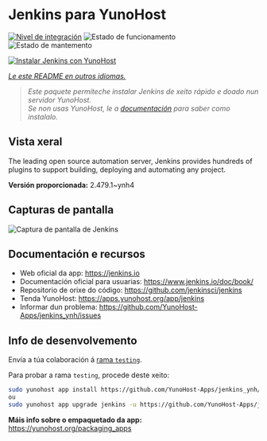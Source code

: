<!--
NOTA: Este README foi creado automáticamente por <https://github.com/YunoHost/apps/tree/master/tools/readme_generator>
NON debe editarse manualmente.
-->

# Jenkins para YunoHost

[![Nivel de integración](https://apps.yunohost.org/badge/integration/jenkins)](https://ci-apps.yunohost.org/ci/apps/jenkins/)
![Estado de funcionamento](https://apps.yunohost.org/badge/state/jenkins)
![Estado de mantemento](https://apps.yunohost.org/badge/maintained/jenkins)

[![Instalar Jenkins con YunoHost](https://install-app.yunohost.org/install-with-yunohost.svg)](https://install-app.yunohost.org/?app=jenkins)

*[Le este README en outros idiomas.](./ALL_README.md)*

> *Este paquete permíteche instalar Jenkins de xeito rápido e doado nun servidor YunoHost.*  
> *Se non usas YunoHost, le a [documentación](https://yunohost.org/install) para saber como instalalo.*

## Vista xeral

The leading open source automation server, Jenkins provides hundreds of plugins to support building, deploying and automating any project. 


**Versión proporcionada:** 2.479.1~ynh4

## Capturas de pantalla

![Captura de pantalla de Jenkins](./doc/screenshots/screenshot1.png)

## Documentación e recursos

- Web oficial da app: <https://jenkins.io>
- Documentación oficial para usuarias: <https://www.jenkins.io/doc/book/>
- Repositorio de orixe do código: <https://github.com/jenkinsci/jenkins>
- Tenda YunoHost: <https://apps.yunohost.org/app/jenkins>
- Informar dun problema: <https://github.com/YunoHost-Apps/jenkins_ynh/issues>

## Info de desenvolvemento

Envía a túa colaboración á [rama `testing`](https://github.com/YunoHost-Apps/jenkins_ynh/tree/testing).

Para probar a rama `testing`, procede deste xeito:

```bash
sudo yunohost app install https://github.com/YunoHost-Apps/jenkins_ynh/tree/testing --debug
ou
sudo yunohost app upgrade jenkins -u https://github.com/YunoHost-Apps/jenkins_ynh/tree/testing --debug
```

**Máis info sobre o empaquetado da app:** <https://yunohost.org/packaging_apps>
